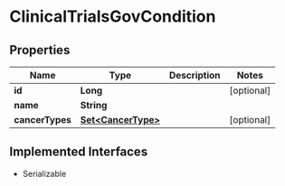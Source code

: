 

# ClinicalTrialsGovCondition


## Properties

Name | Type | Description | Notes
------------ | ------------- | ------------- | -------------
**id** | **Long** |  |  [optional]
**name** | **String** |  | 
**cancerTypes** | [**Set&lt;CancerType&gt;**](CancerType.md) |  |  [optional]


## Implemented Interfaces

* Serializable


